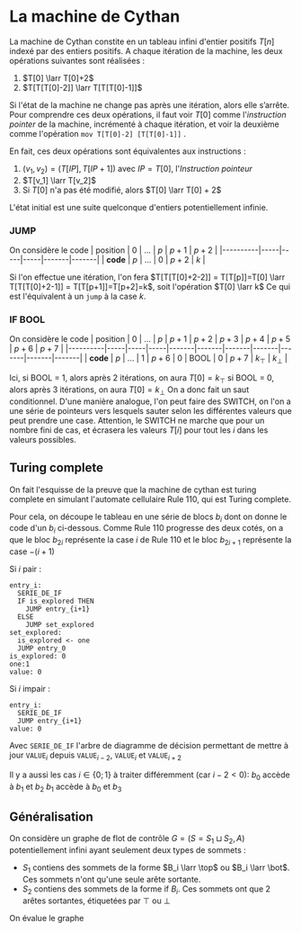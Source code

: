 
# La machine de Cythan

La machine de Cythan constite en un tableau infini d'entier positifs $T[n]$ indexé par des entiers positifs.
A chaque itération de la machine, les deux opérations suivantes sont réalisées :
1. $T[0] \larr T[0]+2$
2. $T[T[T[0]-2]] \larr T[T[T[0]-1]]$

Si l'état de la machine ne change pas après une itération, alors elle s’arrête.
Pour comprendre ces deux opérations, il faut voir $T[0]$ comme l'*instruction pointer* de la machine, incrémenté à chaque itération, et voir la deuxième comme l'opération `mov T[T[0]-2] [T[T[0]-1]]` .

En fait, ces deux opérations sont équivalentes aux instructions :
1. $(v_1,v_2) = (T[IP],T[IP+1])$ avec $IP = T[0]$, l'*Instruction pointeur*
2. $T[v_1] \larr T[v_2]$
3. Si $T[0]$ n'a pas été modifié, alors $T[0] \larr T[0] + 2$

L'état initial est une suite quelconque d'entiers potentiellement infinie.

### JUMP

On considère le code 
| position |  0  | ... | $p$ | $p+1$ | $p+2$ |
|----------|-----|-----|-----|-------|-------|
| **code** | $p$ | ... |  0  | $p+2$ | $k$ |

Si l'on effectue une itération, l'on fera $T[T[T[0]+2-2]] = T[T[p]]=T[0] \larr T[T[T[0]+2-1]] = T[T[p+1]]=T[p+2]=k$, soit l'opération $T[0] \larr k$
Ce qui est l'équivalent à un `jump` à la case $k$.

### IF BOOL

On considère le code 
| position |  0  | ... | $p$ | $p+1$ | $p+2$ | $p+3$ | $p+4$ | $p+5$ | $p+6$ | $p+7$ |
|----------|-----|-----|-----|-------|-------|-------|-------|-------|-------|-------|
| **code** | $p$ | ... |  1  | $p+6$ |  $0$  |  BOOL |  $0$  | $p+7$ |  $k_\top$  |  $k_\bot$  |

Ici, si BOOL = 1, alors après 2 itérations, on aura $T[0]=k_\top$
si BOOL = 0, alors après 3 itérations, on aura $T[0]=k_\bot$
On a donc fait un saut conditionnel. 
D'une manière analogue, l'on peut faire des SWITCH, on l'on a une série de pointeurs vers lesquels sauter selon les différentes valeurs que peut prendre une case. Attention, le SWITCH ne marche que pour un nombre fini de cas, et écrasera les valeurs $T[i]$ pour tout les $i$ dans les valeurs possibles.

## Turing complete
On fait l'esquisse de la preuve que la machine de cythan est turing complete en simulant l'automate cellulaire Rule 110, qui est Turing complete.

Pour cela, on découpe le tableau en une série de blocs $b_i$ dont on donne le code d'un $b_i$ ci-dessous.
Comme Rule 110 progresse des deux cotés, on a que le bloc $b_{2i}$ représente la case $i$ de Rule 110 et le bloc $b_{2i+1}$ représente la case $-(i+1)$

Si $i$ pair :
```
entry_i: 
  SERIE_DE_IF
  IF is_explored THEN
    JUMP entry_{i+1}
  ELSE 
    JUMP set_explored
set_explored: 
  is_explored <- one
  JUMP entry_0
is_explored: 0
one:1
value: 0
```

Si $i$ impair :
```
entry_i: 
  SERIE_DE_IF
  JUMP entry_{i+1}
value: 0
```

Avec `SERIE_DE_IF` l'arbre de diagramme de décision permettant de mettre à jour `VALUE`$_{i}$ depuis `VALUE`$_{i-2}$, `VALUE`$_{i}$ et `VALUE`$_{i+2}$

Il y a aussi les cas $i\in\{0;1\}$ à traiter différemment (car $i-2<0$):
$b_0$ accède à $b_{1}$ et $b_2$ 
$b_{1}$ accède à $b_0$ et $b_{3}$

## Généralisation

On considère un graphe de flot de contrôle $G=(S= S_1\sqcup S_2,A)$ potentiellement infini ayant seulement deux types de sommets :
 - $S_1$ contiens des sommets de la forme $B_i \larr \top$ ou $B_i \larr \bot$. Ces sommets n'ont qu'une seule arête sortante.
 - $S_2$ contiens des sommets de la forme $\text{if }B_i$. Ces sommets ont que 2 arêtes sortantes, étiquetées par $\top$ ou $\bot$

On évalue le graphe 
<!--stackedit_data:
eyJoaXN0b3J5IjpbNzM0OTA0MzI0LC0xNzA5NDc5NDcyLC0xOT
U1MzM2MDMyLDE2MTAyODQ4NywxMzc3MjMwMzA0LDEzOTUxMjIx
ODQsODI1NzU1NzU1LDEyMDMzMzU5ODIsLTk4NjQ4MTE3Ml19
-->